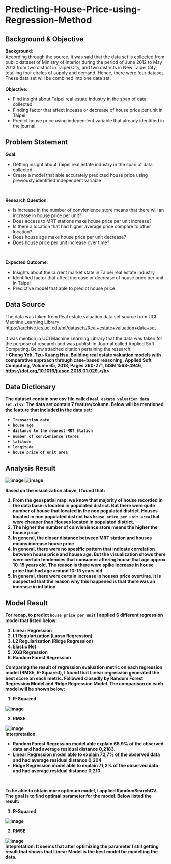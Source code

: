# Predicting-House-Price-using-Regression-Method
## Background & Objective
**Background**: 
<br>
According through the source, it was said that the data set is collected from public dataset of Ministry of Interior during the period of June 2012 to May 2013 from two district in Taipei City, and two districts in New Taipei City, totalling four circles of supply and demand. Hence, there were four dataset. These data set will be combined into one data set.  
<br>**Objective**:
<br>
* Find insight about Taipei real estate industry in the span of data collected
* Finding factor that affect incease or decrease of house price per unit in Taipei
* Predict house price using independent variable that already identified in the journal 
## Problem Statement
**Goal**:
* Getting insight about Taipei real estate industry in the span of data collected
* Create a model that able accurately predicted house price using previously identified independent variable
<br>

**Research Question**:
<br>
* Is increase in the number of convienience store means that there will an increase in house price per unit?
* Does access to MRT stations make house price per unit increase? 
* Is there a location that had higher average price compare to other location?
* Does house age make house price per unit decrease?
* Does house price per unit increase over time?
<br>

**Expected Outcome**:
<br>
* Insights about the current market state in Taipei real estate industry
* Identified factor that affect increase or decrease of house price per unit in Taipei
* Predictive model that able to predict house price


## Data Source
The data was taken from Real estate valuation data set source from UCI Machine Learning Library: 
<br>
https://archive.ics.uci.edu/ml/datasets/Real+estate+valuation+data+set
<br>
<br>
It was mention in UCI Machine Learning Library that the data was taken for the purpose of research and was publish in Journal called Applied Soft Computing. Below attached citation pertaining the research:
<br>
<b>I-Cheng Yeh, Tzu-Kuang Hsu, Building real estate valuation models with comparative approach through case-based reasoning, Applied Soft Computing, Volume 65, 2018, Pages 260-271, ISSN 1568-4946, https://doi.org/10.1016/j.asoc.2018.01.029.</b>

## Data Dictionary
The dataset contain one csv file called `Real estate valuation data set.xlsx`. The data set contain 7 feature/column. Below will be mentioned the feature that included in the data set:
* `Transaction date` 
* `house age`
* `distance to the nearest MRT Station`
* `number of convienience stores`
* `latitude`
* `longitude`
* `house price of unit area`

## Analysis Result
![image](https://user-images.githubusercontent.com/69357406/181522189-35ead791-e154-486d-a140-d83ce1dd8ece.png)
![image](https://user-images.githubusercontent.com/69357406/181522256-e4c16729-5bb1-4ea7-9292-0ed7380d3506.png)

Based on the visualization above, I found that:
1. From the geospatial map, we know that majority of house recorded in the data base is located in populated district. But there were quite number of house that located in the non populated district. Houses located in non populated district has `house price per unit area` that were cheaper than Houses located in populated district.
2. The higher the number of convienience store means the higher the house price
3. In general, the closer distance between MRT station and houses means increase house price
4. In general, there were no spesific pattern that indicate correlation between house price and house age. But the visualization shows there were certain tendencies that consumer aftering house that age approx 10-15 years old. The reason is there were spike increase in house price that had age around 10-15 years old
5. In general, there were certain increase in houses price overtime. It is suspected that the reason why this happened is that there was an increase in inflation

## Model Result
For recap, to predict `house price per unit` I applied 6 different regression model that listed below:
1. Linear Regression
2. L1 Regularization (Lasso Regression)
3. L2 Regularization (Ridge Regression)
4. Elastic Net
5. XGB Regression
6. Random Forest Regression

Comparing the result of regression evaluation metric on each regression model (RMSE, R-Squared), I found that Linear regression generated the best score on each metric. Followed closedly by Random Forest Regression Model and Ridge Regression Model. The comparison on each model will be shown below:
1. R-Squared

![image](https://user-images.githubusercontent.com/69357406/181525330-35cbd157-233d-42f7-aee3-8e0ad3ba3b23.png)


2. RMSE

![image](https://user-images.githubusercontent.com/69357406/181525435-704cc173-fdc5-4e93-a381-81a7efa352d9.png)
<br>
Interpretation: 
* Random Forest Regression model able explain 68,9% of the observed data and had average residual distance 0,2183.
* Linear Regression model able to explain 72,7% of the observed data and had average residual distance 0,204
* Ridge Regression model able to explain 71,2% of the observed data and had average residual distance 0,210
<br>

To be able to obtain more optimum model, I applied RandomSearchCV. The goal is to find optimal parameter for the model. Below listed the result:
1. R-Squared

![image](https://user-images.githubusercontent.com/69357406/181527467-9ad0246d-36da-4feb-b89d-0eab254044c1.png)

2. RMSE

![image](https://user-images.githubusercontent.com/69357406/181527370-c6de4e98-2117-456f-a696-40b55e8d760e.png)
<br>
Intepretation: It seems that after optimizing the parameter I still getting result that shows that Linear Model is the best model for modelling the data. 




